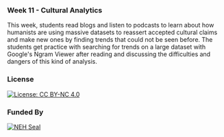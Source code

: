 ### Week 11 - Cultural Analytics

This week, students read blogs and listen to podcasts to learn about how humanists are using massive datasets to reassert accepted cultural claims and make new ones by finding trends that could not be seen before. The students get practice with searching for trends on a large dataset with Google's Ngram Viewer after reading and discussing the difficulties and dangers of this kind of analysis.

### License

[![License: CC BY-NC 4.0](https://licensebuttons.net/l/by-nc/4.0/88x31.png)](http://creativecommons.org/licenses/by-nc/4.0/)

### Funded By

[![NEH Seal](https://github.com/marist-asc/dhcourse/blob/master/images/neh_sealblck200.jpg)](https://www.neh.gov/)